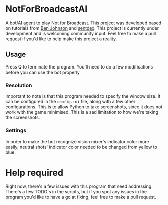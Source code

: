 # NotForBroadcastAI
A bot/AI agent to play Not for Broadcast. This project was developed based on tutorials from [Ben Johnson](https://www.youtube.com/playlist?list=PL1m2M8LQlzfKtkKq2lK5xko4X-8EZzFPI) and [sentdex](https://youtube.com/playlist?list=PLQVvvaa0QuDeETZEOy4VdocT7TOjfSA8a). This project is currently under development and is welcoming community input. Feel free to make a pull request if you'd like to help make this project a reality.

## Usage

Press Q to terminate the program. You'll need to do a few modifications before you can use the bot properly.

### Resolution
Important to note is that this program needed to specify the window size. It can be configured in the `config.ini` file, along with a few other configurations. This is to allow Python to take screenshots, since it does not work with the game minimised. This is a sad limitation to how we're taking the screenshots.

### Settings
In order to make the bot recognize vision mixer's indicator color more easily, neutral shots' indicator color needed to be changed from yellow to blue.

# Help required
Right now, there's a few issues with this program that need addressing. There's a few TODO's in the scripts, but if you spot any issues in the program you'd like to have a go at fixing, feel free to make a pull request.
